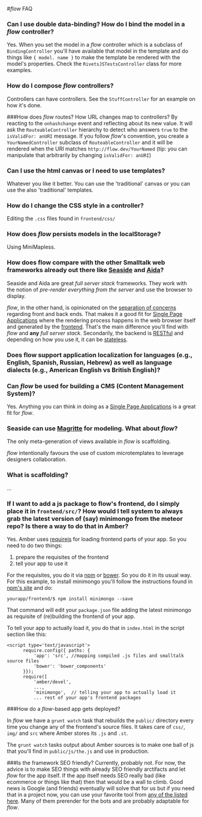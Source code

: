 #*flow* FAQ

### Can I use double data-binding? How do I bind the model in a *flow* controller? 

Yes. When you set the model in a *flow* controller which is a subclass of `BindingController` you'll have available that model in the template and do things like `{ model. name }` to make the template be rendered with the model's properties. Check the `RivetsJSTestsController` class for more examples.

### How do I compose *flow* controllers?

Controllers can have controllers. See the `StuffController` for an example on how it's done.

###How does *flow* routes? How URL changes map to controllers?
By reacting to the `onhashchange` event and reflecting about its new value. It will ask the `RouteableController` hierarchy to detect who answers `true` to the `isValidFor: anURI` message. If you follow *flow*'s convention, you create a `YourNamedController` subclass of `RouteableController` and it will be rendered when the URI matches `http://flow.dev/YourNamed` (tip: you can manipulate that arbitrarily by changing  `isValidFor: anURI`)

### Can I use the html canvas or I need to use templates?

Whatever you like it better. You can use the 'traditional' canvas or you can use the also 'traditional' templates. 

### How do I change the CSS style in a controller?

Editing the `.css` files found in `frontend/css/`

### How does *flow* persists models in the localStorage?

Using MiniMapless.

### How does flow compare with the other Smalltalk web frameworks already out there like [Seaside](http://seaside.st/) and [Aida](http://www.aidaweb.si/)?
Seaside and Aida are great *full server stack* frameworks. They work with the notion of *pre-render everything from the server* and use the browser to display. 

*flow*, in the other hand, is opinionated on the [separation of concerns](http://en.wikipedia.org/wiki/Separation_of_concerns) regarding front and back ends. That makes it a good fit for [Single Page Applications](http://en.wikipedia.org/wiki/Single-page_application) where the rendering process happens in the web browser itself and generated by the [frontend](http://en.wikipedia.org/wiki/Front_and_back_ends). That's the main difference you'll find with *flow* and **any** *full server stack*. Secondarily, the backend is [RESTful](http://en.wikipedia.org/wiki/Representational_state_transfer) and depending on how you use it, it can be [stateless](http://en.wikipedia.org/wiki/Stateless_protocol).


### Does flow support application localization for languages (e.g., English, Spanish, Russian, Hebrew) as well as language dialects (e.g., American English vs British English)?

### Can *flow* be used for building a CMS (Content Management System)?

Yes. Anything you can think in doing as a [Single Page Applications](http://en.wikipedia.org/wiki/Single-page_application) is a great fit for *flow*.

### Seaside can use [Magritte](https://code.google.com/p/magritte-metamodel/) for modeling. What about *flow*?
The only meta-generation of views available in *flow* is scaffolding. 

*flow* intentionally favours the use of custom microtemplates to leverage designers collaboration. 

### What is scaffolding?

...

### If I want to add a js package to flow's frontend, do I simply place it in `frontend/src/`? How would I tell system to always grab the latest version of (say) minimongo from the meteor repo? Is there a way to do that in Amber?
Yes. Amber uses [requirejs](http://requirejs.org/) for loading frontend parts of your app. So you need to do two things:

1. prepare the requisites of the frontend
2. tell your app to use it

For the requisites, you do it via [npm](https://www.npmjs.org) or [bower](http://bower.io/). So you do it in its usual way. For this example, to install minimongo you'll follow the instructions found in [npm's site](https://www.npmjs.org/package/minimongo) and do: 

`yourapp/frontend/$ npm install minimongo --save`

That command will edit your `package.json` file adding the latest minimongo as requisite of (re)building the frontend of your app.

To tell your app to actually load it, you do that in `index.html` in the script section like this:

```
<script type='text/javascript'>
      require.config({ paths: {
          'app': 'src', //mapping compiled .js files and smalltalk source files
          'bower': 'bower_components'
      }});
      require([
          'amber/devel',
          ...,
          'minimongo',  // telling your app to actually load it
          ... rest of your app's frontend packages
```
###How do a *flow*-based app gets deployed?

In *flow* we have a `grunt watch` task that rebuilds the `public/` directory every time you change any of the frontend's source files. It takes care of `css/`, `img/` and `src` where Amber stores its `.js` and `.st`. 

The `grunt watch` tasks output about Amber sources is to make one ball of js that you'll find in `public/js/the.js` and use in production.

###Is the framework SEO friendly?
Currently, probably not. For now, the advice is to make SEO things with already SEO friendly arctifacts and let *flow* for the app itself. If the app itself needs SEO really bad (like ecommerce or things like that) then that would be a wall to climb. Good news is Google (and friends) eventually will solve that for us but if you need that in a project now, you can use your favorite tool from [any of the listed here](https://www.google.com/search?q=angular+seo&oq=angular+seo&aqs=chrome..69i57j0l5.2531j0j7&sourceid=chrome&es_sm=91&ie=UTF-8#q=angular+seo). Many of them prerender for the bots and are probably adaptable for *flow*.
